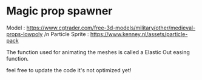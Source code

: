 # Magic prop spawner

Model : https://www.cgtrader.com/free-3d-models/military/other/medieval-props-lowpoly /n
Particle Sprite : https://www.kenney.nl/assets/particle-pack

The function used for animating the meshes is called a Elastic Out easing function.

feel free to update the code it's not optimized yet!
 

